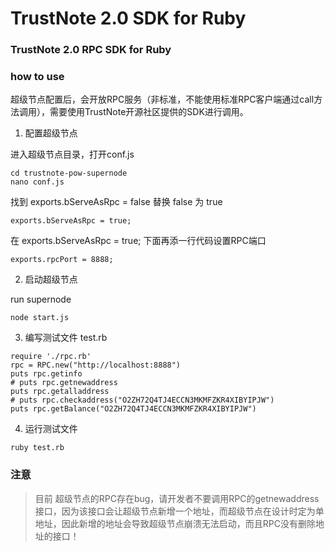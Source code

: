 # TrustNote 2.0 SDK for Ruby

### TrustNote 2.0 RPC SDK for Ruby

### how to use

超级节点配置后，会开放RPC服务（非标准，不能使用标准RPC客户端通过call方法调用），需要使用TrustNote开源社区提供的SDK进行调用。

1. 配置超级节点

进入超级节点目录，打开conf.js

```
cd trustnote-pow-supernode
nano conf.js
```
找到 exports.bServeAsRpc = false 替换 false 为 true

```
exports.bServeAsRpc = true; 
```

在 exports.bServeAsRpc = true; 下面再添一行代码设置RPC端口
```
exports.rpcPort = 8888;
```

2. 启动超级节点

run supernode
```
node start.js
```

3. 编写测试文件 test.rb

```
require './rpc.rb'
rpc = RPC.new("http://localhost:8888")
puts rpc.getinfo
# puts rpc.getnewaddress
puts rpc.getalladdress
# puts rpc.checkaddress("O2ZH72Q4TJ4ECCN3MKMFZKR4XIBYIPJW")
puts rpc.getBalance("O2ZH72Q4TJ4ECCN3MKMFZKR4XIBYIPJW")
```

4. 运行测试文件
```
ruby test.rb
```

### 注意
> 目前 超级节点的RPC存在bug，请开发者不要调用RPC的getnewaddress接口，因为该接口会让超级节点新增一个地址，而超级节点在设计时定为单地址，因此新增的地址会导致超级节点崩溃无法启动，而且RPC没有删除地址的接口！
